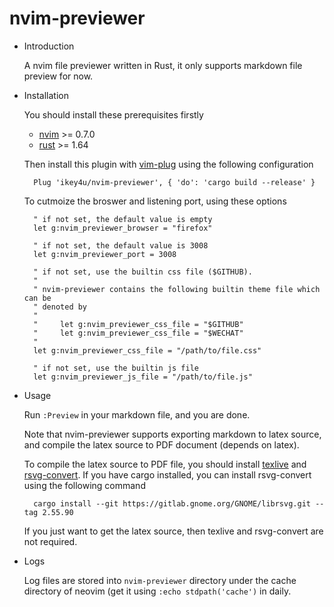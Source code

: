 # nvim-previewer

- Introduction

    A nvim file previewer written in Rust, it only supports markdown file preview for now.

- Installation

    You should install these prerequisites firstly

    - [nvim](https://neovim.io/) >= 0.7.0
    - [rust](https://www.rust-lang.org/tools/install) >= 1.64

    Then install this plugin with [vim-plug](https://github.com/junegunn/vim-plug) using the following
    configuration

        Plug 'ikey4u/nvim-previewer', { 'do': 'cargo build --release' }

    To cutmoize the broswer and listening port, using these options

        " if not set, the default value is empty
        let g:nvim_previewer_browser = "firefox"

        " if not set, the default value is 3008
        let g:nvim_previewer_port = 3008

        " if not set, use the builtin css file ($GITHUB).
        "
        " nvim-previewer contains the following builtin theme file which can be
        " denoted by
        "
        "     let g:nvim_previewer_css_file = "$GITHUB"
        "     let g:nvim_previewer_css_file = "$WECHAT"
        "
        let g:nvim_previewer_css_file = "/path/to/file.css"

        " if not set, use the builtin js file
        let g:nvim_previewer_js_file = "/path/to/file.js"

- Usage

    Run `:Preview` in your markdown file, and you are done.

    Note that nvim-previewer supports exporting markdown to latex source, and compile the latex source
    to PDF document (depends on latex).

    To compile the latex source to PDF file, you should install [texlive](https://www.tug.org/texlive/)
    and [rsvg-convert](https://gitlab.gnome.org/GNOME/librsvg). If you have cargo installed, you can
    install rsvg-convert using the following command

        cargo install --git https://gitlab.gnome.org/GNOME/librsvg.git --tag 2.55.90

    If you just want to get the latex source, then texlive and rsvg-convert are not required.

- Logs

    Log files are stored into `nvim-previewer` directory under the cache directory of neovim (get it
    using `:echo stdpath('cache')` in daily.
